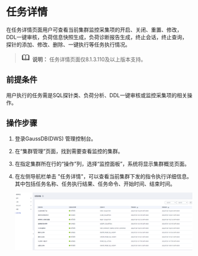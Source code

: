 # 任务详情<a name="ZH-CN_TOPIC_0000001455716613"></a>

在任务详情页面用户可查看当前集群监控采集项的开启、关闭、重置、修改，DDL一键审核，负荷信息快照生成，负荷诊断报告生成，终止会话，终止查询，探针的添加、修改、删除、一键执行等任务执行情况。

>![](public_sys-resources/icon-note.gif) **说明：** 
>任务详情页面仅8.1.3.110及以上版本支持。

## 前提条件<a name="section12530193173217"></a>

用户执行的任务需是SQL探针类、负荷分析、DDL一键审核或监控采集项的相关操作。

## 操作步骤<a name="section1942681712324"></a>

1.  登录GaussDB\(DWS\) 管理控制台。
2.  在“集群管理”页面，找到需要查看监控的集群。
3.  在指定集群所在行的“操作”列，选择“监控面板”，系统将显示集群概览页面。
4.  在左侧导航栏单击 "任务详情"，可以查看当前集群下发的指令执行详细信息。其中包括任务名称、任务执行结果、任务命令、开始时间、结束时间。

    ![](figures/20220729-102331(WeLinkPC).png)


